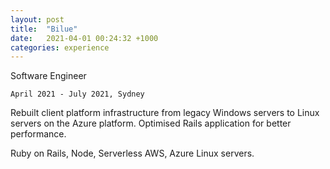 ```yaml
---
layout: post
title:  "Bilue"
date:   2021-04-01 00:24:32 +1000
categories: experience
---
```


Software Engineer

`April 2021 - July 2021, Sydney`

Rebuilt client platform infrastructure from legacy Windows servers to Linux servers on the Azure platform. Optimised Rails application for better performance.

Ruby on Rails, Node, Serverless AWS, Azure Linux servers.
